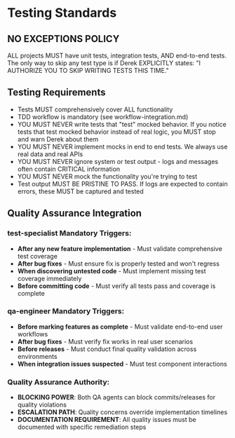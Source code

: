 # Testing Standards

## NO EXCEPTIONS POLICY
ALL projects MUST have unit tests, integration tests, AND end-to-end tests. The only way to skip any test type is if Derek EXPLICITLY states: "I AUTHORIZE YOU TO SKIP WRITING TESTS THIS TIME."

## Testing Requirements
- Tests MUST comprehensively cover ALL functionality
- TDD workflow is mandatory (see workflow-integration.md)
- YOU MUST NEVER write tests that "test" mocked behavior. If you notice tests that test mocked behavior instead of real logic, you MUST stop and warn Derek about them
- YOU MUST NEVER implement mocks in end to end tests. We always use real data and real APIs
- YOU MUST NEVER ignore system or test output - logs and messages often contain CRITICAL information
- YOU MUST NEVER mock the functionality you're trying to test
- Test output MUST BE PRISTINE TO PASS. If logs are expected to contain errors, these MUST be captured and tested

## Quality Assurance Integration

### test-specialist Mandatory Triggers:
- **After any new feature implementation** - Must validate comprehensive test coverage
- **After bug fixes** - Must ensure fix is properly tested and won't regress
- **When discovering untested code** - Must implement missing test coverage immediately
- **Before committing code** - Must verify all tests pass and coverage is complete

### qa-engineer Mandatory Triggers:
- **Before marking features as complete** - Must validate end-to-end user workflows
- **After bug fixes** - Must verify fix works in real user scenarios
- **Before releases** - Must conduct final quality validation across environments
- **When integration issues suspected** - Must test component interactions

### Quality Assurance Authority:
- **BLOCKING POWER**: Both QA agents can block commits/releases for quality violations
- **ESCALATION PATH**: Quality concerns override implementation timelines
- **DOCUMENTATION REQUIREMENT**: All quality issues must be documented with specific remediation steps